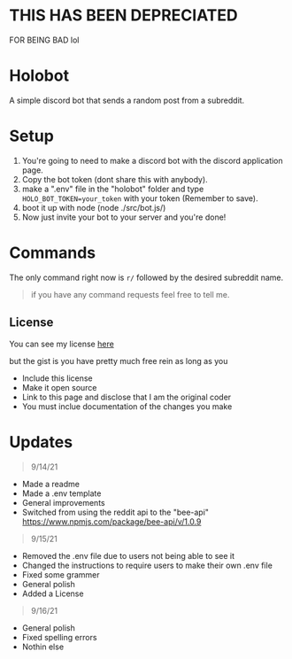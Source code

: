 # THIS HAS BEEN DEPRECIATED 
FOR BEING BAD lol
# Holobot
A simple discord bot that sends a random post from a subreddit.

# Setup

1. You're going to need to make a discord bot with the discord application page.
1. Copy the bot token (dont share this with anybody).
1. make a ".env" file in the "holobot" folder and type 
`HOLO_BOT_TOKEN=your_token` with your token (Remember to save).
1. boot it up with node (node ./src/bot.js/)
1. Now just invite your bot to your server and you're done!

# Commands
  The only command right now is `r/` followed by the desired subreddit name.

> if you have any command requests feel free to tell me.

## License
You can see my license [here](https://github.com/taylortek/holobot/blob/main/LICENSE)

but the gist is you have pretty much free rein as long as you

* Include this license
* Make it open source
* Link to this page and disclose that I am the original coder
* You must inclue documentation of the changes you make

# Updates
> 9/14/21

* Made a readme
* Made a .env template
* General improvements
* Switched from using the reddit api to the "bee-api" https://www.npmjs.com/package/bee-api/v/1.0.9

> 9/15/21

* Removed the .env file due to users not being able to see it
* Changed the instructions to require users to make their own .env file
* Fixed some grammer
* General polish
* Added a License

> 9/16/21
* General polish 
* Fixed spelling errors
* Nothin else
